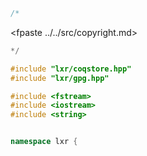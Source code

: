```cpp
/*
````
<fpaste ../../src/copyright.md>
```cpp
*/

#include "lxr/coqstore.hpp"
#include "lxr/gpg.hpp"

#include <fstream>
#include <iostream>
#include <string>


namespace lxr {

````
